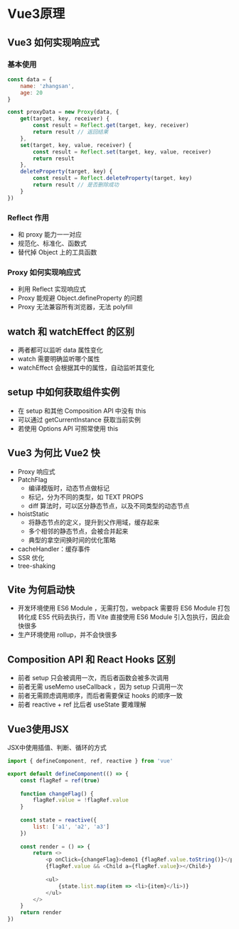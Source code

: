 # Vue3原理
## Vue3 如何实现响应式
### 基本使用
```js
const data = {
    name: 'zhangsan',
    age: 20
}

const proxyData = new Proxy(data, {
    get(target, key, receiver) {
        const result = Reflect.get(target, key, receiver)
        return result // 返回结果    
    },
    set(target, key, value, receiver) {
        const result = Reflect.set(target, key, value, receiver)  
        return result          
    },
    deleteProperty(target, key) {
        const result = Reflect.deleteProperty(target, key)
        return result // 是否删除成功    
    }
})
```
### Reflect 作用
- 和 proxy 能力一一对应
- 规范化、标准化、函数式
- 替代掉 Object 上的工具函数

### Proxy 如何实现响应式
- 利用 Reflect 实现响应式
- Proxy 能规避 Object.defineProperty 的问题
- Proxy 无法兼容所有浏览器，无法 polyfill

## watch 和 watchEffect 的区别
- 两者都可以监听 data 属性变化
- watch 需要明确监听哪个属性
- watchEffect 会根据其中的属性，自动监听其变化

## setup 中如何获取组件实例
- 在 setup 和其他 Composition API 中没有 this
- 可以通过 getCurrentInstance 获取当前实例
- 若使用 Options API 可照常使用 this

## Vue3 为何比 Vue2 快
- Proxy 响应式
- PatchFlag
  - 编译模版时，动态节点做标记
  - 标记，分为不同的类型，如 TEXT PROPS
  - diff 算法时，可以区分静态节点，以及不同类型的动态节点
- hoistStatic
  - 将静态节点的定义，提升到父作用域，缓存起来
  - 多个相邻的静态节点，会被合并起来
  - 典型的拿空间换时间的优化策略
- cacheHandler：缓存事件
- SSR 优化
- tree-shaking

## Vite 为何启动快
- 开发环境使用 ES6 Module ，无需打包，webpack 需要将 ES6 Module 打包转化成 ES5 代码去执行，而 Vite 直接使用 ES6 Module 引入包执行，因此会快很多
- 生产环境使用 rollup，并不会快很多

## Composition API 和 React Hooks 区别
- 前者 setup 只会被调用一次，而后者函数会被多次调用
- 前者无需 useMemo useCallback ，因为 setup 只调用一次
- 前者无需顾虑调用顺序，而后者需要保证 hooks 的顺序一致
- 前者 reactive + ref 比后者 useState 要难理解

## Vue3使用JSX
JSX中使用插值、判断、循环的方式
```js
import { defineComponent, ref, reactive } from 'vue'

export default defineComponent(() => {
    const flagRef = ref(true)
    
    function changeFlag() {
        flagRef.value = !flagRef.value    
    }
    
    const state = reactive({
        list: ['a1', 'a2', 'a3']    
    })
    
    const render = () => {
        return <>
            <p onClick={changeFlag}>demo1 {flagRef.value.toString()}</p>
            {flagRef.value && <Child a={flagRef.value}></Child>}
            
            <ul>
                {state.list.map(item => <li>{item}</li>)}
            </ul>
        </>                                
    }
    return render
})
```
